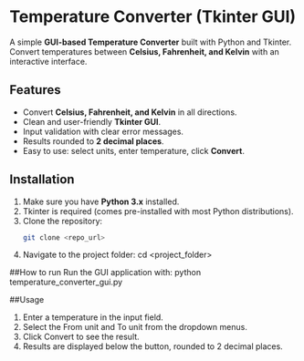 # Temperature Converter (Tkinter GUI)

A simple **GUI-based Temperature Converter** built with Python and Tkinter.  
Convert temperatures between **Celsius, Fahrenheit, and Kelvin** with an interactive interface.

## Features
- Convert **Celsius, Fahrenheit, and Kelvin** in all directions.
- Clean and user-friendly **Tkinter GUI**.
- Input validation with clear error messages.
- Results rounded to **2 decimal places**.
- Easy to use: select units, enter temperature, click **Convert**.

## Installation
1. Make sure you have **Python 3.x** installed.
2. Tkinter is required (comes pre-installed with most Python distributions).
3. Clone the repository:
   ```bash
   git clone <repo_url>
4. Navigate to the project folder: cd <project_folder>

##How to run
Run the GUI application with: python temperature_converter_gui.py

##Usage
1. Enter a temperature in the input field.
2. Select the From unit and To unit from the dropdown menus.
3. Click Convert to see the result.
4. Results are displayed below the button, rounded to 2 decimal places.